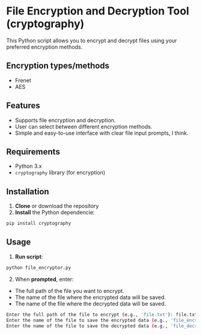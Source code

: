 # File Encryption and Decryption Tool (cryptography)

This Python script allows you to encrypt and decrypt files using your preferred encryption methods.

## Encryption types/methods
- Frenet
- AES

## Features
- Supports file encryption and decryption.
- User can select between different encryption methods.
- Simple and easy-to-use interface with clear file input prompts, I think.

## Requirements
- Python 3.x
- `cryptography` library (for encryption)

## Installation
1. **Clone** or download the repository
2. **Install** the Python dependencie:
```bash
pip install cryptography
```

## Usage
1. **Run script**:
```bash
python file_encryptor.py
```
2. When **prompted**, enter:
- The full path of the file you want to encrypt.
- The name of the file where the encrypted data will be saved.
- The name of the file where the decrypted data will be saved.
```bash
Enter the full path of the file to encrypt (e.g., 'file.txt'): file.txt
Enter the name of the file to save the encrypted data (e.g., 'file_encrypted.bin'): file_encrypted.bin
Enter the name of the file to save the decrypted data (e.g., 'file_decrypted.txt'): file_decrypted.txt
```
